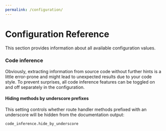 ```yaml
---
permalink: /configuration/
---
```


Configuration Reference
=======================
This section provides information about all available configuration values.

### Code inference
Obviously, extracting information from source code without further hints is a little error-prone and might lead to unexpected results due to your code style. To
prevent surprises, all code inference features can be toggled on and off separately in the configuration.

#### Hiding methods by underscore prefixes
This setting controls whether route handler methods prefixed with an underscore will be hidden from the documentation output:
```
code_inference.hide_by_underscore
```
